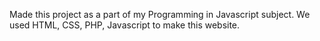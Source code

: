 Made this project as a part of my Programming in Javascript subject. We used HTML, CSS, PHP, Javascript to make this website.

